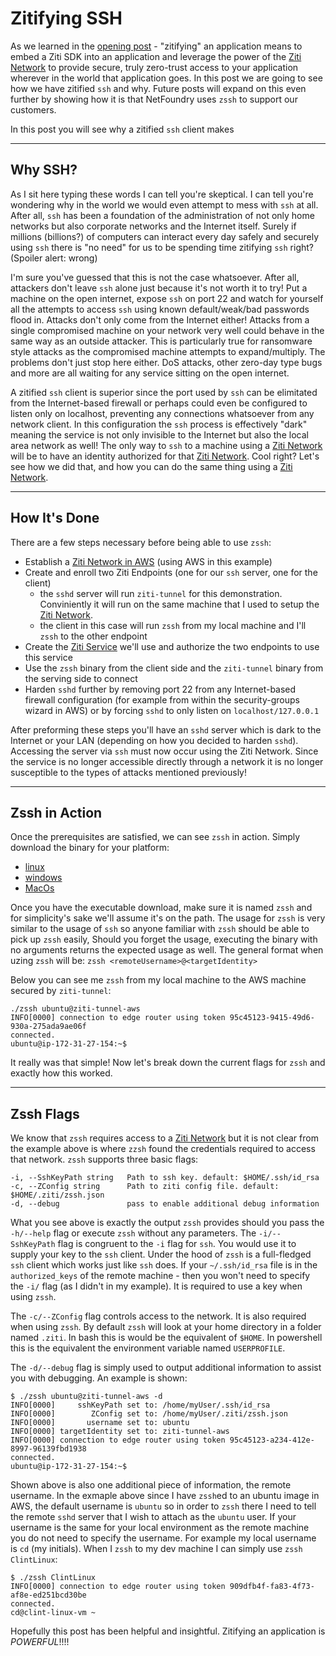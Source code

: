 # Zitifying SSH

As we learned in the [opening post](../README.md) - "zitifying" an application means to embed a Ziti SDK into an
application and leverage the power of
the [Ziti Network](https://openziti.github.io/ziti/overview.html#overview-of-a-ziti-network) to provide secure, truly
zero-trust access to your application wherever in the world that application goes. In this post we are going to see how
we have zitified `ssh` and why. Future posts will expand on this even further by showing how it is that NetFoundry
uses `zssh` to support our customers.

In this post you will see why a zitified `ssh` client makes

<hr>

## Why SSH?

As I sit here typing these words I can tell you're skeptical. I can tell you're wondering why in the world we would even
attempt to mess with `ssh` at all. After all, `ssh` has been a foundation of the administration of not only home
networks but also corporate networks and the Internet itself. Surely if millions (billions?) of computers can interact
every day safely and securely using `ssh` there is "no need" for us to be spending time zitifying `ssh`
right? (Spoiler alert: wrong)

I'm sure you've guessed that this is not the case whatsoever. After all, attackers don't leave `ssh` alone just because
it's not worth it to try! Put a machine on the open internet, expose `ssh` on port 22 and watch for yourself all the
attempts to access `ssh` using known default/weak/bad passwords flood in. Attacks don't only come from the Internet
either! Attacks from a single compromised machine on your network very well could behave in the same way as an outside
attacker. This is particularly true for ransomware style attacks as the compromised machine attempts to expand/multiply.
The problems don't just stop here either. DoS attacks, other zero-day type bugs and more are all waiting for any service
sitting on the open internet.

A zitified `ssh` client is superior since the port used by `ssh` can be elimitated from the Internet-based firewall or
perhaps could even be configured to listen only on localhost, preventing any connections whatsoever from any network
client. In this configuration the `ssh` process is effectively "dark"
meaning the service is not only invisible to the Internet but also the local area network as well! The only way to
`ssh` to a machine using a [Ziti Network](https://openziti.github.io/ziti/overview.html#overview-of-a-ziti-network) will
be to have an identity authorized for
that [Ziti Network](https://openziti.github.io/ziti/overview.html#overview-of-a-ziti-network). Cool right? Let's see how
we did that, and how you can do the same thing using
a [Ziti Network](https://openziti.github.io/ziti/overview.html#overview-of-a-ziti-network).

<hr>

## How It's Done

There are a few steps necessary before being able to use `zssh`:

* Establish a [Ziti Network in AWS](https://github.com/openziti/ziti/blob/release-next/quickstart/aws.md) (using AWS in
  this example)
* Create and enroll two Ziti Endpoints (one for our `ssh` server, one for the client)
    * the `sshd` server will run `ziti-tunnel` for this demonstration. Conviniently it will run on the same machine that
      I used to setup the [Ziti Network](https://openziti.github.io/ziti/overview.html#overview-of-a-ziti-network).
    * the client in this case will run `zssh` from my local machine and I'll `zssh` to the other endpoint
* Create the [Ziti Service](https://openziti.github.io/ziti/services/overview.html) we'll use and authorize the two
  endpoints to use this service
* Use the `zssh` binary from the client side and the `ziti-tunnel` binary from the serving side to connect
* Harden `sshd` further by removing port 22 from any Internet-based firewall configuration (for example from within the
  security-groups wizard in AWS) or by forcing `sshd` to only listen on `localhost/127.0.0.1`

After preforming these steps you'll have an `sshd` server which is dark to the Internet or your LAN (depending on how
you decided to harden `sshd`). Accessing the server via `ssh` must now occur using the Ziti Network. Since the service
is no longer accessible directly through a network it is no longer susceptible to the types of attacks mentioned
previously!

<hr>

## Zssh in Action

Once the prerequisites are satisfied, we can see `zssh` in action. Simply download the binary for your platform:

* [linux](https://github.com/openziti-incubator/zssh/releases/download/latest-tag/zssh-linux-amd64)
* [windows](https://github.com/openziti-incubator/zssh/releases/download/latest-tag/zssh-windows-amd64.exe)
* [MacOs](https://github.com/openziti-incubator/zssh/releases/download/latest-tag/zssh-macos-amd64)

Once you have the executable download, make sure it is named `zssh` and for simplicity's sake we'll assume it's on the
path. The usage for `zssh` is very similar to the usage of `ssh` so anyone familiar with `zssh` should be able to pick
up `zssh` easily, Should you forget the usage, executing the binary with no arguments returns the expected usage as
well. The general format when uzing `zssh` will be: `zssh <remoteUsername>@<targetIdentity>`

Below you can see me `zssh` from my local machine to the AWS machine secured by `ziti-tunnel`:

    ./zssh ubuntu@ziti-tunnel-aws
    INFO[0000] connection to edge router using token 95c45123-9415-49d6-930a-275ada9ae06f
    connected.
    ubuntu@ip-172-31-27-154:~$

It really was that simple! Now let's break down the current flags for `zssh` and exactly how this worked.

<hr>

## Zssh Flags

We know that `zssh` requires access to
a [Ziti Network](https://openziti.github.io/ziti/overview.html#overview-of-a-ziti-network) but it is not clear 
from the example above is where `zzsh` found the credentials required to access that network. `zssh` supports three 
basic 
flags:

    -i, --SshKeyPath string   Path to ssh key. default: $HOME/.ssh/id_rsa
    -c, --ZConfig string      Path to ziti config file. default: $HOME/.ziti/zssh.json
    -d, --debug               pass to enable additional debug information

What you see above is exactly the output `zssh` provides should you pass the `-h/--help` flag or execute `zssh` 
without any parameters.  The `-i/--SshKeyPath` flag is congruent to the `-i` flag for `ssh`. You would use it to supply your key 
to the `ssh` client.  Under the hood of `zssh` is a full-fledged `ssh` client which works just like `ssh` does. If 
your `~/.ssh/id_rsa` file is in the `authorized_keys` of the remote machine - then you won't need to specify the 
`-i/` flag (as I didn't in my example). It is required to use a key when using `zssh`.

The `-c/--ZConfig` flag controls access to the network. It is also required when using `zssh`. By default `zssh` 
will look at your home directory in a folder named `.ziti`. In bash this is would be the equivalent of `$HOME`. In 
powershell this is the equivalent the environment variable named `USERPROFILE`.

The `-d/--debug` flag is simply used to output additional information to assist you with debugging. An example is shown:

    $ ./zssh ubuntu@ziti-tunnel-aws -d
    INFO[0000]     sshKeyPath set to: /home/myUser/.ssh/id_rsa
    INFO[0000]        ZConfig set to: /home/myUser/.ziti/zssh.json
    INFO[0000]       username set to: ubuntu
    INFO[0000] targetIdentity set to: ziti-tunnel-aws
    INFO[0000] connection to edge router using token 95c45123-a234-412e-8997-96139fbd1938
    connected.
    ubuntu@ip-172-31-27-154:~$

Shown above is also one additional piece of information, the remote username.  In the exmaple above since I have 
`zssh`ed to an ubuntu image in AWS, the default username is `ubuntu` so in order to `zssh` there I need to tell the 
remote `sshd` server that I wish to attach as the `ubuntu` user. If your username is the same for your local 
environment as the remote machine you do not need to specify the username.  For example my local username is `cd` 
(my initials). When I `zssh` to my dev machine I can simply use `zssh ClintLinux`:

    $ ./zssh ClintLinux
    INFO[0000] connection to edge router using token 909dfb4f-fa83-4f73-af8e-ed251bcd30be
    connected.
    cd@clint-linux-vm ~

Hopefully this post has been helpful and insightful. Zitifying an application is _POWERFUL_!!!!
